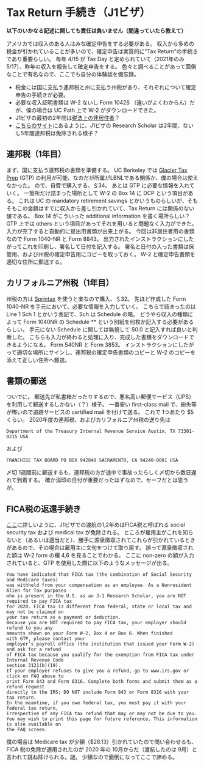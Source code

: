 # Tax Return 手続き（J1ビザ）

**以下のいかなる記述に関しても責任は負いません（間違っていたら教えて）**

アメリカでは収入のある人はみな確定申告をする必要がある。
収入から多めの税金が引かれていることが多いので、確定申告は実質的に"Tax Return"の手続きであり重要らしい。
毎年 4/15 が Tax Day と定められていて（2021年のみ 5/17）、昨年の収入を報告して確定申告をする。
色々と調べることがあって面倒なことで有名なので、ここでも自分の体験談を備忘録。

- 税金には国に支払う連邦税と州に支払う州税があり、それぞれについて確定申告の手続きが必要。
- 必要な収入証明書類は W-2 ないし Form 1042S （違いがよくわからん）だが、僕の場合は UC Path 上で W-2 がダウンロードできた。
- J1ビザの最初の2年間は[税法上の非居住者](https://www.univis-america.com/post/j1-tax-return#:~:text=J1%20%E3%83%93%E3%82%B6%E4%BF%9D%E6%9C%89%E8%80%85%E3%81%AF,%E8%80%85%E3%81%A8%E3%81%BF%E3%81%AA%E3%81%95%E3%82%8C%E3%81%BE%E3%81%99%E3%80%82&text=%E3%81%BE%E3%81%9F%E3%80%81%E6%BB%9E%E5%9C%A8%E6%97%A5%E6%95%B0%E3%81%AB%E6%8B%98%E3%82%8F%E3%82%89,%E7%BE%A9%E5%8B%99%E4%BB%98%E3%81%91%E3%82%89%E3%82%8C%E3%81%A6%E3%81%8A%E3%82%8A%E3%81%BE%E3%81%99%E3%80%82)？
- [こちらのサイト](http://step0ku.kugi.kyoto-u.ac.jp/~ieda/homepage/nasa/tax.html)にあるように、J1ビザの Research Scholar は2年間、ないし5年間連邦税は免除される様子？

## 連邦税（1年目）

まず、国に支払う連邦税の書類を準備する。
UC Berkeley では [Glacier Tax Prep](https://internationaloffice.berkeley.edu/taxes/tax-prep) (GTP) の利用が可能、なのだが所属がLBNLである関係か、僕の場合は使えなかった。
ので、自費で購入する。＄34。
あとは GTP に必要な情報を入れていく。
一箇所だけ詰まった場所として W-2 の Box 14 に DCP という項目がある。
これは UC の mandatory retirement savings とかいうものらしいが、そもそもこの金額はすでに収入から差し引かれていて、Tax Return には関係のない値である。
Box 14 がこういった additional information を書く場所らしい？
GTP 上では others という項目があってそれを用いると問題なく入力ができた。
入力が完了すると自動的に提出用書類が出来上がる。
今回は非居住者用の書類なので Form 1040-NR と Form 8843。
出力されたインストラクションにしたがってこれを印刷し、署名して日付を記入する。
署名と日付の入った書類は保管用、および州税の確定申告用にコピーを取っておく。
W-2 と確定申告書類を適切な住所に郵送する。

## カリフォルニア州税（1年目）

州税の方は [Sprintax](https://www.sprintax.com/) を使うと楽なので購入、＄32。
先ほど作成した Form 1040-NR を手元において、必要な情報を入力していく。
こちらで詰まったのは Line 1 Sch 1 とかいう表記で、Sch は Schedule の略。
どうやら収入の種類によって Form 1040NR の Schedule ** という別紙を何枚か記入する必要があるらしい。
手元にない Schedule に関しては無視して $0.0 と記入すれば良いと判断した。
こちらも入力が終わると処理に入り、完成した書類をダウンロードできるようになる。
Form 540NR と Form 3853。
インストラクションにしたがって適切な場所にサインし、連邦税の確定申告書類のコピーと W-2 のコピーを添えて正しい住所へ郵送。

## 書類の郵送

ついでに。
郵送先が私書箱だったりするので、悪名高い郵便サービス（UPS）を利用して郵送するしかない（？）様子。
一番安い first-class mail で、紛失等が怖いので追跡サービスの certified mail を付けて送る。
これで 1つあたり $5 くらい。
2020年度の連邦税、およびカリフォルニア州税の送り先は

``` text
Department of the Treasury Internal Revenue Service Austin, TX 73301-0215 USA
```

および

``` text
FRANCHISE TAX BOARD PO BOX 942840 SACRAMENTO, CA 94240-0001 USA
```

〆切 1週間前に郵送するも、連邦税の方が途中で事故ったらしく〆切から数日遅れて到着する。
確か消印の日付が重要だったはずなので、セーフだとは思うが。

## FICA税の返還手続き

[ここ](https://www.wakanacpa.com/Tax/SSTax)に詳しいように、J1ビザでの渡航の1,2年めはFICA税と呼ばれる social security tax および medical tax が免除される。
ところが雇用主がこれを知らないと（あるいは適当だと）、勝手に源泉徴収されてこれらが引かれているときがあるので、その場合は雇用主に文句をつけて取り戻す。
誤って源泉徴収された額は W-2 form の欄 4,6 を見ることでわかる。
ここに non-zero の額が入力されていると、GTP を使用した際に以下のようなメッセージが出る。

``` text
You have indicated that FICA tax (the combination of Social Security and Medicare taxes)
was withheld from your compensation as an employee. As a Nonresident Alien for Tax purposes
who is present in the U.S. as an J-1 Research Scholar, you are NOT required to pay FICA tax
for 2020. FICA tax is different from federal, state or local tax and may not be claimed on
your tax return as a payment or deduction.
Because you are NOT required to pay FICA tax, your employer should refund to you any
amounts shown on your Form W-2, Box 4 or Box 6. When finished with GTP, please contact your
employer’s payroll office (the institution that issued your Form W-2) and ask for a refund
of FICA tax because you qualify for the exemption from FICA tax under Internal Revenue Code
section 3121(b)(19).
If your employer refuses to give you a refund, go to www.irs.gov or click on FAQ above to
print Form 843 and Form 8316. Complete both forms and submit them as a refund request
directly to the IRS; DO NOT include Form 843 or Form 8316 with your tax return.
In the meantime, if you owe federal tax, you must pay it with your federal tax return,
irrespective of any FICA tax refund that may or may not be due to you.
You may wish to print this page for future reference. This information is also available on
the FAQ screen.
```

僕の場合は Medicare tax が少額（$28.13）引かれていたので問い合わせるも、FICA 税の免除が適用されたのが 2020 年の 10月からだ（渡航したのは 9月）と言われて跳ね除けられる。謎。
少額なので面倒になってここで諦める。

